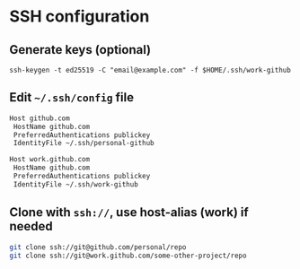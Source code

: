 # SSH configuration

## Generate keys (optional)

  ```shell script
  ssh-keygen -t ed25519 -C "email@example.com" -f $HOME/.ssh/work-github
  ```

## Edit `~/.ssh/config` file

  ```sh
  Host github.com
   HostName github.com
   PreferredAuthentications publickey
   IdentityFile ~/.ssh/personal-github
  
  Host work.github.com
   HostName github.com
   PreferredAuthentications publickey
   IdentityFile ~/.ssh/work-github
  ```

## Clone with `ssh://`, use host-alias (work) if needed

  ```sh
  git clone ssh://git@github.com/personal/repo
  git clone ssh://git@work.github.com/some-other-project/repo
  ```
